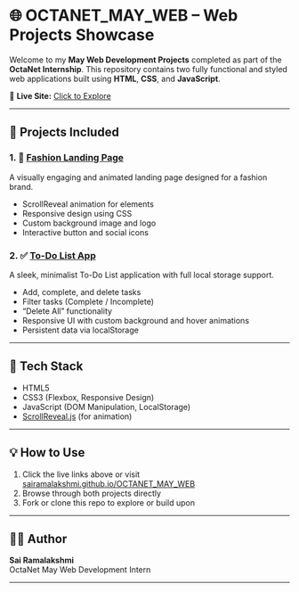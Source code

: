 # 🌐 OCTANET_MAY_WEB – Web Projects Showcase

Welcome to my **May Web Development Projects** completed as part of the **OctaNet Internship**. This repository contains two fully functional and styled web applications built using **HTML**, **CSS**, and **JavaScript**.

🔗 **Live Site:** [Click to Explore](https://sairamalakshmi.github.io/OCTANET_MAY_WEB/)

---

## 📁 Projects Included

### 1. 👗 [Fashion Landing Page](https://sairamalakshmi.github.io/OCTANET_MAY_WEB/landingpage2/)
A visually engaging and animated landing page designed for a fashion brand.

- ScrollReveal animation for elements
- Responsive design using CSS
- Custom background image and logo
- Interactive button and social icons

### 2. ✅ [To-Do List App](https://sairamalakshmi.github.io/OCTANET_MAY_WEB/todolist/)
A sleek, minimalist To-Do List application with full local storage support.

- Add, complete, and delete tasks
- Filter tasks (Complete / Incomplete)
- “Delete All” functionality
- Responsive UI with custom background and hover animations
- Persistent data via localStorage

---

## 🚀 Tech Stack

- HTML5
- CSS3 (Flexbox, Responsive Design)
- JavaScript (DOM Manipulation, LocalStorage)
- [ScrollReveal.js](https://scrollrevealjs.org/) (for animation)

---

## 💡 How to Use

1. Click the live links above or visit [sairamalakshmi.github.io/OCTANET_MAY_WEB](https://sairamalakshmi.github.io/OCTANET_MAY_WEB/)
2. Browse through both projects directly
3. Fork or clone this repo to explore or build upon

---

## 🙋‍♀️ Author

**Sai Ramalakshmi**  
OctaNet May Web Development Intern  

---
